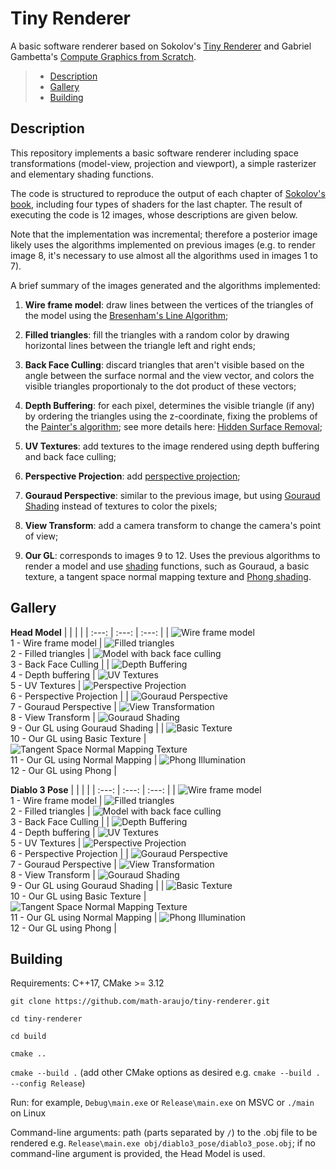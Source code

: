 # Tiny Renderer

A basic software renderer based on Sokolov's [Tiny Renderer](https://github.com/ssloy/tinyrenderer) and Gabriel Gambetta's [Compute Graphics from Scratch](https://www.gabrielgambetta.com/computer-graphics-from-scratch/).

> - [Description](#Description)
> - [Gallery](#Gallery)
> - [Building](#Building)

<!-- -->
## Description
This repository implements a basic software renderer including space transformations (model-view, projection and viewport), a simple rasterizer and elementary shading functions.

The code is structured to reproduce the output of each chapter of [Sokolov's book](https://github.com/ssloy/tinyrenderer), including
four types of shaders for the last chapter. The result of executing the code is 12 images, whose descriptions are given below.

Note that the implementation was incremental; therefore a posterior image likely uses the algorithms implemented on previous images (e.g. to render image 8, it's necessary to use almost all the algorithms used in images 1 to 7).


A brief summary of the images generated and the algorithms implemented:


1. __Wire frame model__: draw lines between the vertices of the triangles of the model using the [Bresenham's Line Algorithm](https://en.wikipedia.org/wiki/Bresenham%27s_line_algorithm);

2. __Filled triangles__: fill the triangles with a random color by drawing horizontal lines between the triangle left and right ends;

3. __Back Face Culling__: discard triangles that aren't visible based on the angle between the surface normal and the view vector, and colors the visible triangles proportionaly to the dot product of these vectors;

4. __Depth Buffering__: for each pixel, determines the visible triangle (if any) by ordering the triangles using the z-coordinate, fixing the problems of the [Painter's algorithm](https://en.wikipedia.org/wiki/Painter%27s_algorithm); see more details here: [Hidden Surface Removal](https://www.gabrielgambetta.com/computer-graphics-from-scratch/12-hidden-surface-removal.html);

5. __UV Textures__: add textures to the image rendered using depth buffering and back face culling;

6. __Perspective Projection__: add [perspective projection](https://www.gabrielgambetta.com/computer-graphics-from-scratch/09-perspective-projection.html);

7. __Gouraud Perspective__: similar to the previous image, but using [Gouraud Shading](https://en.wikipedia.org/wiki/Gouraud_shading) instead of textures to color the pixels;

8. __View Transform__: add a camera transform to change the camera's point of view;

9. __Our GL__: corresponds to images 9 to 12. Uses the previous algorithms to render a model and use [shading](https://www.gabrielgambetta.com/computer-graphics-from-scratch/13-shading.html) functions, such as Gouraud, a basic texture, a tangent space normal mapping texture and [Phong shading](https://en.wikipedia.org/wiki/Phong_shading).

<!-- -->
## Gallery

**Head Model**
| | | |
| :---: | :---: | :---: |
| ![Wire frame model](images/african_head/5.line_face_model.png?raw=True) <br/> 1 - Wire frame model | ![Filled triangles](images/african_head/7.random_colored.png?raw=True) <br/> 2 - Filled triangles | ![Model with back face culling](images/african_head/8.back_face_culling.png?raw=True) <br/> 3 - Back Face Culling |
| ![Depth Buffering](images/african_head/9.depth_buffer.png?raw=True) <br/> 4 - Depth buffering | ![UV Textures](images/african_head/10.texture_depth_buffer.png?raw=True) <br/> 5 - UV Textures | ![Perspective Projection](images/african_head/11.perspective_projection.png?raw=True) <br/> 6 - Perspective Projection |
| ![Gouraud Perspective](images/african_head/12.perspective_gouraud_shading.png?raw=True) <br/> 7 - Gouraud Perspective | ![View Transformation](images/african_head/13.look_at.png?raw=True) <br/> 8 - View Transform | ![Gouraud Shading](images/african_head/14.our_gl_gouraud.png?raw=True) <br/> 9 - Our GL using Gouraud Shading | 
| ![Basic Texture](images/african_head/15.our_gl_basic_texture.png?raw=True) <br/> 10 - Our GL using Basic Texture | ![Tangent Space Normal Mapping Texture](images/african_head/16.our_gl_normal_mapping.png?raw=True) <br/> 11 - Our GL using Normal Mapping | ![Phong Illumination](images/african_head/17.our_gl_phong.png?raw=True) <br/> 12 - Our GL using Phong |



**Diablo 3 Pose**
| | | |
| :---: | :---: | :---: |
| ![Wire frame model](images/diablo3/1.diablo3_pose_wire_mesh.png?raw=True) <br/> 1 - Wire frame model | ![Filled triangles](images/diablo3/2.diablo3_pose_colored_filled_triangle.png?raw=True) <br/> 2 - Filled triangles | ![Model with back face culling](images/diablo3/3.diablo3_pose_back_face_culling.png?raw=True) <br/> 3 - Back Face Culling |
| ![Depth Buffering](images/diablo3/4.diablo3_pose_depth_buffer.png?raw=True) <br/> 4 - Depth buffering | ![UV Textures](images/diablo3/5.diablo3_pose_texture_depth_buffer.png?raw=True) <br/> 5 - UV Textures | ![Perspective Projection](images/diablo3/6.diablo3_pose_projective_perspective.png?raw=True) <br/> 6 - Perspective Projection |
| ![Gouraud Perspective](images/diablo3/7.diablo3_pose_perspective_gouraud_shading.png?raw=True) <br/> 7 - Gouraud Perspective | ![View Transformation](images/diablo3/8.diablo3_pose_look_at.png?raw=True) <br/> 8 - View Transform | ![Gouraud Shading](images/diablo3/9.diablo3_pose_our_gl_gouraud.png?raw=True) <br/> 9 - Our GL using Gouraud Shading | 
| ![Basic Texture](images/diablo3/9.diablo3_pose_our_gl_basic_texture.png?raw=True) <br/> 10 - Our GL using Basic Texture | ![Tangent Space Normal Mapping Texture](images/diablo3/9.diablo3_pose_our_gl_normal_mapping.png?raw=True) <br/> 11 - Our GL using Normal Mapping | ![Phong Illumination](images/diablo3/9.diablo3_pose_our_gl_phong.png?raw=True) <br/> 12 - Our GL using Phong |

<!-- -->
## Building

Requirements: C++17, CMake >= 3.12

`git clone https://github.com/math-araujo/tiny-renderer.git`

`cd tiny-renderer`

`cd build`

`cmake ..`

`cmake --build .` (add other CMake options as desired e.g. `cmake --build . --config Release`)

Run: for example, `Debug\main.exe` or `Release\main.exe` on MSVC or `./main` on Linux

Command-line arguments: path (parts separated by `/`) to the .obj file to be rendered e.g. `Release\main.exe obj/diablo3_pose/diablo3_pose.obj`; if no command-line argument is provided, the Head Model is used.
